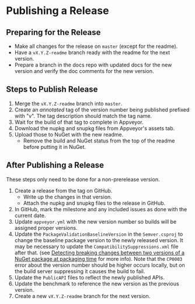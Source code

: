 # Publishing a Release

## Preparing for the Release

* Make all changes for the release on `master` (except for the readme).
* Have a `vX.Y.Z-readme` branch ready with the readme for the next version.
* Prepare a branch in the docs repo with updated docs for the new version and verify the doc
  comments for the new version.

## Steps to Publish Release

1. Merge the `vX.Y.Z-readme` branch into `master`.
2. Create an *annotated* tag of the version number being published prefixed with "v". The tag
   description should match the tag name.
3. Wait for the build of that tag to complete in Appveyor.
4. Download the nupkg and snupkg files from Appveyor's assets tab.
5. Upload those to NuGet with the new readme.
   * Remove the build and NuGet status from the top of the readme before putting it in NuGet.

## After Publishing a Release

These steps only need to be done for a non-prerelease version.

1. Create a release from the tag on GitHub.
   * Write up the changes in that version.
   * Attach the nupkg and snupkg files to the release in GitHub.
2. In GitHub, mark the milestone and any included issues as done with the current date.
3. Update `appveyor.yml` with the new version number so builds will be assigned proper versions.
4. Update the `PackageValidationBaselineVersion` in the `Semver.csproj` to change the baseline
   package version to the newly released version. It may be necessary to update the
   `CompatibilitySuppressions.xml` file after that. (see [Detecting breaking changes between two
   versions of a NuGet package at packaging time](https://www.meziantou.net/detecting-breaking-changes-between-two-versions-of-a-nuget-package-at-packaging.htm)
   for more info). Note that the `CP0003` error about the version number should be higher occurs
   locally, but on the build server suppressing it causes the build to fail.
5. Update the `PublicAPI` files to reflect the newly published APIs.
6. Update the benchmark to reference the new version as the previous version.
7. Create a new `vX.Y.Z-readme` branch for the next version.
